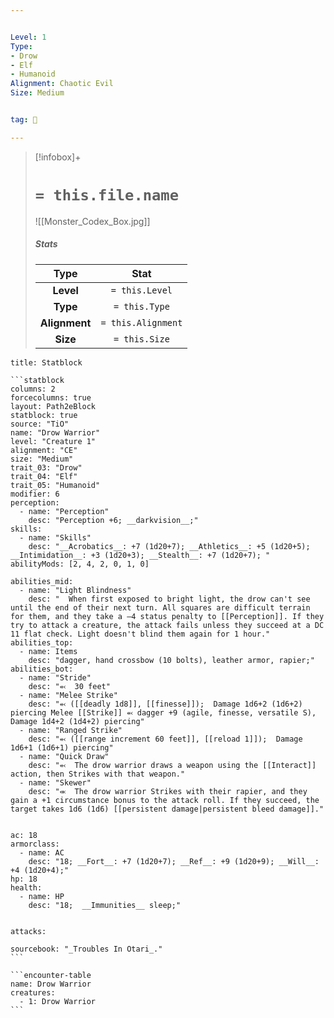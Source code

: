 ```yaml
---


Level: 1
Type:
- Drow
- Elf
- Humanoid
Alignment: Chaotic Evil
Size: Medium


tag: 👹

---
```



> [!infobox]+
> #  `= this.file.name`
> ![[Monster_Codex_Box.jpg]]
> ##### Stats
> Type | Stat |
> :---:|:---:|
> **Level** | `= this.Level` |
> **Type** | `= this.Type` |
> **Alignment** | `= this.Alignment` |
> **Size** | `= this.Size` |



````ad-info
title: Statblock

```statblock
columns: 2
forcecolumns: true
layout: Path2eBlock
statblock: true
source: "TiO"
name: "Drow Warrior"
level: "Creature 1"
alignment: "CE"
size: "Medium"
trait_03: "Drow"
trait_04: "Elf"
trait_05: "Humanoid"
modifier: 6
perception:
  - name: "Perception"
    desc: "Perception +6; __darkvision__;"
skills:
  - name: "Skills"
    desc: "__Acrobatics__: +7 (1d20+7); __Athletics__: +5 (1d20+5); __Intimidation__: +3 (1d20+3); __Stealth__: +7 (1d20+7); "
abilityMods: [2, 4, 2, 0, 1, 0]

abilities_mid:
  - name: "Light Blindness"
    desc: "  When first exposed to bright light, the drow can't see until the end of their next turn. All squares are difficult terrain for them, and they take a –4 status penalty to [[Perception]]. If they try to attack a creature, the attack fails unless they succeed at a DC 11 flat check. Light doesn't blind them again for 1 hour."
abilities_top:
  - name: Items
    desc: "dagger, hand crossbow (10 bolts), leather armor, rapier;"
abilities_bot:
  - name: "Stride"
    desc: "⬻  30 feet"
  - name: "Melee Strike"
    desc: "⬻ ([[deadly 1d8]], [[finesse]]);  Damage 1d6+2 (1d6+2) piercing Melee [[Strike]] ⬻ dagger +9 (agile, finesse, versatile S), Damage 1d4+2 (1d4+2) piercing"
  - name: "Ranged Strike"
    desc: "⬻ ([[range increment 60 feet]], [[reload 1]]);  Damage 1d6+1 (1d6+1) piercing"
  - name: "Quick Draw"
    desc: "⬻  The drow warrior draws a weapon using the [[Interact]] action, then Strikes with that weapon."
  - name: "Skewer"
    desc: "⬺  The drow warrior Strikes with their rapier, and they gain a +1 circumstance bonus to the attack roll. If they succeed, the target takes 1d6 (1d6) [[persistent damage|persistent bleed damage]]."


ac: 18
armorclass:
  - name: AC
    desc: "18; __Fort__: +7 (1d20+7); __Ref__: +9 (1d20+9); __Will__: +4 (1d20+4);"
hp: 18
health:
  - name: HP
    desc: "18;  __Immunities__ sleep;"


attacks:

sourcebook: "_Troubles In Otari_."
```

```encounter-table
name: Drow Warrior
creatures:
  - 1: Drow Warrior
```

````


